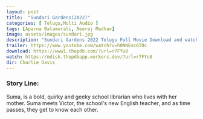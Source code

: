 ```yaml
---
layout: post
title:  "Sundari Gardens(2022)"
categories: [ Telugu,Multi Audio ]
tags: [Aparna Balamurali, Neeraj Madhav]
image: assets/images/sundari.jpg
description: "Sundari Gardens 2022 Telugu Full Movie Download and watch online 720p low file size 500 mb."
trailer: https://www.youtube.com/watch?v=h0NNEvc6T0c
download: https://www1.thopdb.com/?url=r7FYu8
watch: https://mdisk.thopdbapp.workers.dev/?url=r7FYu8
dir: Charlie Davis
---
```


### Story Line:
Suma, is a bold, quirky and geeky school librarian who lives with her mother. Suma meets Victor, the school's new English teacher, and as time passes, they get to know each other.